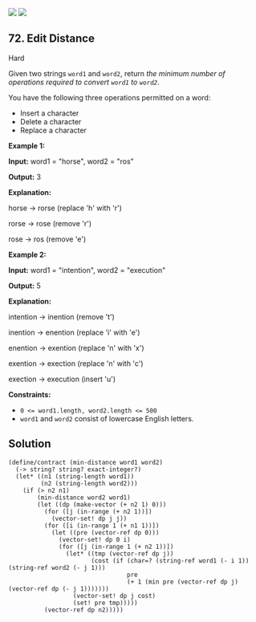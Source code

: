 [![](https://img.shields.io/github/stars/javadev/LeetCode-in-All?label=Stars&style=flat-square)](https://github.com/javadev/LeetCode-in-All)
[![](https://img.shields.io/github/forks/javadev/LeetCode-in-All?label=Fork%20me%20on%20GitHub%20&style=flat-square)](https://github.com/javadev/LeetCode-in-All/fork)

## 72\. Edit Distance

Hard

Given two strings `word1` and `word2`, return _the minimum number of operations required to convert `word1` to `word2`_.

You have the following three operations permitted on a word:

*   Insert a character
*   Delete a character
*   Replace a character

**Example 1:**

**Input:** word1 = "horse", word2 = "ros"

**Output:** 3

**Explanation:** 

horse -> rorse (replace 'h' with 'r') 

rorse -> rose (remove 'r') 

rose -> ros (remove 'e')

**Example 2:**

**Input:** word1 = "intention", word2 = "execution"

**Output:** 5

**Explanation:** 

intention -> inention (remove 't') 

inention -> enention (replace 'i' with 'e') 

enention -> exention (replace 'n' with 'x') 

exention -> exection (replace 'n' with 'c') 

exection -> execution (insert 'u')

**Constraints:**

*   `0 <= word1.length, word2.length <= 500`
*   `word1` and `word2` consist of lowercase English letters.

## Solution

```racket
(define/contract (min-distance word1 word2)
  (-> string? string? exact-integer?)
  (let* ((n1 (string-length word1))
         (n2 (string-length word2)))
    (if (> n2 n1)
        (min-distance word2 word1)
        (let ((dp (make-vector (+ n2 1) 0)))
          (for ([j (in-range (+ n2 1))])
            (vector-set! dp j j))
          (for ([i (in-range 1 (+ n1 1))])
            (let ((pre (vector-ref dp 0)))
              (vector-set! dp 0 i)
              (for ([j (in-range 1 (+ n2 1))])
                (let* ((tmp (vector-ref dp j))
                       (cost (if (char=? (string-ref word1 (- i 1)) (string-ref word2 (- j 1)))
                                 pre
                                 (+ 1 (min pre (vector-ref dp j) (vector-ref dp (- j 1)))))))
                  (vector-set! dp j cost)
                  (set! pre tmp)))))
          (vector-ref dp n2)))))
```